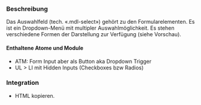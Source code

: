 ### Beschreibung
Das Auswahlfeld (tech. «.mdl-select») gehört zu den Formularelementen. Es ist ein Dropdown-Menü mit multipler Auswahlmöglichkeit. Es stehen verschiedene Formen der Darstellung zur Verfügung (siehe Vorschau).

#### Enthaltene Atome und Module
* ATM: Form Input aber als Button aka Dropdown Trigger
* UL > LI mit Hidden Inputs (Checkboxes bzw Radios)

### Integration

* HTML kopieren.

